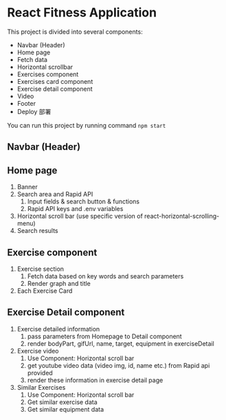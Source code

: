 # React Fitness Application

This project is divided into several components:

- Navbar (Header)
- Home page
- Fetch data
- Horizontal scrollbar
- Exercises component
- Exercises card component
- Exercise detail component
- Video
- Footer
- Deploy 部署


You can run this project by running command `npm start`

## Navbar (Header)


## Home page
1. Banner
2. Search area and Rapid API
   1. Input fields & search button & functions
   2. Rapid API keys and .env variables
3.  Horizontal scroll bar (use specific version of react-horizontal-scrolling-menu)
4.  Search results

## Exercise component
1. Exercise section
   1. Fetch data based on key words and search parameters
   2. Render graph and title
2. Each Exercise Card
   
## Exercise Detail component
1. Exercise detailed information
   1. pass parameters from Homepage to Detail component
   2. render bodyPart, gifUrl, name, target, equipment in exerciseDetail
2. Exercise video
   1. Use Component: Horizontal scroll bar
   2. get youtube video data (video img, id, name etc.) from Rapid api provided
   3. render these information in exercise detail page
3. Similar Exercises
   1. Use Component: Horizontal scroll bar
   2. Get similar exercise data
   3. Get similar equipment data